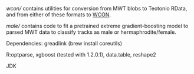 *wcon/* contains utilities for conversion from MWT blobs to Teotonio RData, and from either of these formats to [WCON](https://github.com/openworm/tracker-commons/blob/master/WCON_format.md).

*male/* contains code to fit a pretrained extreme gradient-boosting model to parsed MWT data to classify tracks as male or hermaphrodite/female.

Dependencies:
greadlink (brew install coreutils)

R:optparse, xgboost (tested with 1.2.0.1), data.table, reshape2

JDK


